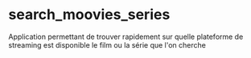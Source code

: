 # search_moovies_series
Application permettant de trouver rapidement sur quelle plateforme de streaming est disponible le film ou la série que l'on cherche
